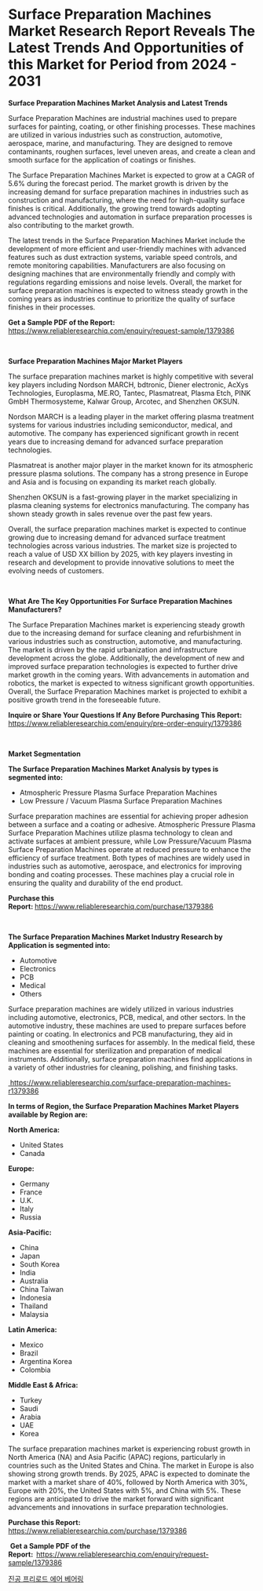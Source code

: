 <p><h1>Surface Preparation Machines Market Research Report Reveals The Latest Trends And Opportunities of this Market for Period from 2024 - 2031</h1></p><p><strong>Surface Preparation Machines Market Analysis and Latest Trends</strong></p>
<p><p>Surface Preparation Machines are industrial machines used to prepare surfaces for painting, coating, or other finishing processes. These machines are utilized in various industries such as construction, automotive, aerospace, marine, and manufacturing. They are designed to remove contaminants, roughen surfaces, level uneven areas, and create a clean and smooth surface for the application of coatings or finishes.</p><p>The Surface Preparation Machines Market is expected to grow at a CAGR of 5.6% during the forecast period. The market growth is driven by the increasing demand for surface preparation machines in industries such as construction and manufacturing, where the need for high-quality surface finishes is critical. Additionally, the growing trend towards adopting advanced technologies and automation in surface preparation processes is also contributing to the market growth.</p><p>The latest trends in the Surface Preparation Machines Market include the development of more efficient and user-friendly machines with advanced features such as dust extraction systems, variable speed controls, and remote monitoring capabilities. Manufacturers are also focusing on designing machines that are environmentally friendly and comply with regulations regarding emissions and noise levels. Overall, the market for surface preparation machines is expected to witness steady growth in the coming years as industries continue to prioritize the quality of surface finishes in their processes.</p></p>
<p><strong>Get a Sample PDF of the Report:&nbsp;</strong> <a href="https://www.reliableresearchiq.com/enquiry/request-sample/1379386">https://www.reliableresearchiq.com/enquiry/request-sample/1379386</a></p>
<p>&nbsp;</p>
<p><strong>Surface Preparation Machines Major Market Players</strong></p>
<p><p>The surface preparation machines market is highly competitive with several key players including Nordson MARCH, bdtronic, Diener electronic, AcXys Technologies, Europlasma, ME.RO, Tantec, Plasmatreat, Plasma Etch, PINK GmbH Thermosysteme, Kalwar Group, Arcotec, and Shenzhen OKSUN.</p><p>Nordson MARCH is a leading player in the market offering plasma treatment systems for various industries including semiconductor, medical, and automotive. The company has experienced significant growth in recent years due to increasing demand for advanced surface preparation technologies.</p><p>Plasmatreat is another major player in the market known for its atmospheric pressure plasma solutions. The company has a strong presence in Europe and Asia and is focusing on expanding its market reach globally.</p><p>Shenzhen OKSUN is a fast-growing player in the market specializing in plasma cleaning systems for electronics manufacturing. The company has shown steady growth in sales revenue over the past few years.</p><p>Overall, the surface preparation machines market is expected to continue growing due to increasing demand for advanced surface treatment technologies across various industries. The market size is projected to reach a value of USD XX billion by 2025, with key players investing in research and development to provide innovative solutions to meet the evolving needs of customers.</p></p>
<p>&nbsp;</p>
<p><strong>What Are The Key Opportunities For Surface Preparation Machines Manufacturers?</strong></p>
<p><p>The Surface Preparation Machines market is experiencing steady growth due to the increasing demand for surface cleaning and refurbishment in various industries such as construction, automotive, and manufacturing. The market is driven by the rapid urbanization and infrastructure development across the globe. Additionally, the development of new and improved surface preparation technologies is expected to further drive market growth in the coming years. With advancements in automation and robotics, the market is expected to witness significant growth opportunities. Overall, the Surface Preparation Machines market is projected to exhibit a positive growth trend in the foreseeable future.</p></p>
<p><strong>Inquire or Share Your Questions If Any Before Purchasing This Report:</strong> <a href="https://www.reliableresearchiq.com/enquiry/pre-order-enquiry/1379386">https://www.reliableresearchiq.com/enquiry/pre-order-enquiry/1379386</a></p>
<p>&nbsp;</p>
<p><strong>Market Segmentation</strong></p>
<p><strong>The Surface Preparation Machines Market Analysis by types is segmented into:</strong></p>
<p><ul><li>Atmospheric Pressure Plasma Surface Preparation Machines</li><li>Low Pressure / Vacuum Plasma Surface Preparation Machines</li></ul></p>
<p><p>Surface preparation machines are essential for achieving proper adhesion between a surface and a coating or adhesive. Atmospheric Pressure Plasma Surface Preparation Machines utilize plasma technology to clean and activate surfaces at ambient pressure, while Low Pressure/Vacuum Plasma Surface Preparation Machines operate at reduced pressure to enhance the efficiency of surface treatment. Both types of machines are widely used in industries such as automotive, aerospace, and electronics for improving bonding and coating processes. These machines play a crucial role in ensuring the quality and durability of the end product.</p></p>
<p><strong>Purchase this Report:&nbsp;</strong><a href="https://www.reliableresearchiq.com/purchase/1379386">https://www.reliableresearchiq.com/purchase/1379386</a></p>
<p>&nbsp;</p>
<p><strong>The Surface Preparation Machines Market Industry Research by Application is segmented into:</strong></p>
<p><ul><li>Automotive</li><li>Electronics</li><li>PCB</li><li>Medical</li><li>Others</li></ul></p>
<p><p>Surface preparation machines are widely utilized in various industries including automotive, electronics, PCB, medical, and other sectors. In the automotive industry, these machines are used to prepare surfaces before painting or coating. In electronics and PCB manufacturing, they aid in cleaning and smoothening surfaces for assembly. In the medical field, these machines are essential for sterilization and preparation of medical instruments. Additionally, surface preparation machines find applications in a variety of other industries for cleaning, polishing, and finishing tasks.</p></p>
<p><a href="https://www.reliableresearchiq.com/surface-preparation-machines-r1379386">&nbsp;https://www.reliableresearchiq.com/surface-preparation-machines-r1379386</a></p>
<p><strong>In terms of Region, the Surface Preparation Machines Market Players available by Region are:</strong></p>
<p>
    <p> <strong> North America: </strong>
        <ul>
            <li>United States</li>
            <li>Canada</li>
        </ul>
        </p> 
    <p> <strong> Europe: </strong>
        <ul>
            <li>Germany</li>
            <li>France</li>
            <li>U.K.</li>
            <li>Italy</li>
            <li>Russia</li>
        </ul>
        </p> 
    <p> <strong> Asia-Pacific: </strong>
        <ul>
            <li>China</li>
            <li>Japan</li>
            <li>South Korea</li>
            <li>India</li>
            <li>Australia</li>
            <li>China Taiwan</li>
            <li>Indonesia</li>
            <li>Thailand</li>
            <li>Malaysia</li>
        </ul>
        </p> 
    <p> <strong> Latin America: </strong>
        <ul>
            <li>Mexico</li>
            <li>Brazil</li>
            <li>Argentina Korea</li>
            <li>Colombia</li>
        </ul>
        </p> 
    <p> <strong> Middle East & Africa: </strong>
        <ul>
            <li>Turkey</li>
            <li>Saudi</li>
            <li>Arabia</li>
            <li>UAE</li>
            <li>Korea</li>
        </ul>
    </p>
    </p>
<p><p>The surface preparation machines market is experiencing robust growth in North America (NA) and Asia Pacific (APAC) regions, particularly in countries such as the United States and China. The market in Europe is also showing strong growth trends. By 2025, APAC is expected to dominate the market with a market share of 40%, followed by North America with 30%, Europe with 20%, the United States with 5%, and China with 5%. These regions are anticipated to drive the market forward with significant advancements and innovations in surface preparation technologies.</p></p>
<p><strong>Purchase this Report: </strong><a href="https://www.reliableresearchiq.com/purchase/1379386">https://www.reliableresearchiq.com/purchase/1379386</a></p>
<p>&nbsp;<strong>Get a Sample PDF of the Report:&nbsp;&nbsp;</strong><a href="https://www.reliableresearchiq.com/enquiry/request-sample/1379386">https://www.reliableresearchiq.com/enquiry/request-sample/1379386</a></p>
<p><strong></strong></p>
<p><p><a href="https://github.com/vdhdwjyp90142/Market-Research-Report-List-3/blob/main/956106644277.md">진공 프리로드 에어 베어링</a></p></p>